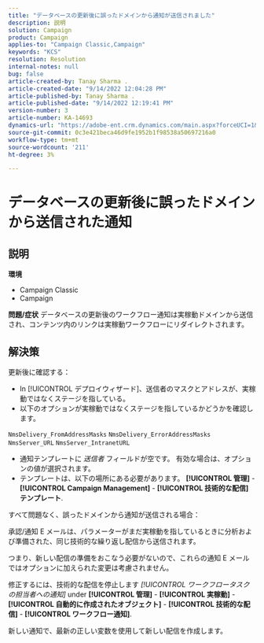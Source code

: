 ```yaml
---
title: "データベースの更新後に誤ったドメインから通知が送信されました"
description: 説明
solution: Campaign
product: Campaign
applies-to: "Campaign Classic,Campaign"
keywords: "KCS"
resolution: Resolution
internal-notes: null
bug: false
article-created-by: Tanay Sharma .
article-created-date: "9/14/2022 12:04:28 PM"
article-published-by: Tanay Sharma .
article-published-date: "9/14/2022 12:19:41 PM"
version-number: 3
article-number: KA-14693
dynamics-url: "https://adobe-ent.crm.dynamics.com/main.aspx?forceUCI=1&pagetype=entityrecord&etn=knowledgearticle&id=a95eeb5e-2534-ed11-9db1-002248086735"
source-git-commit: 0c3e421beca46d9fe1952b1f98538a50697216a0
workflow-type: tm+mt
source-wordcount: '211'
ht-degree: 3%

---
```


# データベースの更新後に誤ったドメインから送信された通知

## 説明

<b>環境</b>
- Campaign Classic
- Campaign



<b>問題/症状</b>
データベースの更新後のワークフロー通知は実稼動ドメインから送信され、コンテンツ内のリンクは実稼動ワークフローにリダイレクトされます。


## 解決策


更新後に確認する：

- In [!UICONTROL デプロイウィザード]、送信者のマスクとアドレスが、実稼動ではなくステージを指している。
- 以下のオプションが実稼動ではなくステージを指しているかどうかを確認します。


`NmsDelivery_FromAddressMasks`
`NmsDelivery_ErrorAddressMasks`
`NmsServer_URL`
`NmsServer_IntranetURL`



- 通知テンプレートに *送信者* フィールドが空です。 有効な場合は、オプションの値が選択されます。
- テンプレートは、以下の場所にある必要があります。 <b>[!UICONTROL 管理]</b> - <b>[!UICONTROL Campaign Management]</b> - <b>[!UICONTROL 技術的な配信] テンプレート</b>.




すべて問題なく、誤ったドメインから通知が送信される場合：

承認/通知 E メールは、パラメーターがまだ実稼動を指しているときに分析および準備された、同じ技術的な繰り返し配信から送信されます。

つまり、新しい配信の準備をおこなう必要がないので、これらの通知 E メールではオプションに加えられた変更は考慮されません。

修正するには、技術的な配信を停止します *[!UICONTROL ワークフロータスクの担当者への通知]* under <b>[!UICONTROL 管理]</b> - <b>[!UICONTROL 実稼動]</b> - <b>[!UICONTROL 自動的に作成されたオブジェクト]</b> - <b>[!UICONTROL 技術的な配信]</b> - <b>[!UICONTROL ワークフロー通知]</b>.

新しい通知で、最新の正しい変数を使用して新しい配信を作成します。


